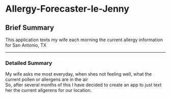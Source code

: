 # Allergy-Forecaster-le-Jenny
## Brief Summary

This application texts my wife each morning the current allergy information for San Antonio, TX

---
### Detailed Summary
My wife asks me most everyday, when shes not feeling well, what the current pollen or allergens are in the air <br>
So, after several months of this I have decided to create an app to just text her the current allgerens for our location.
